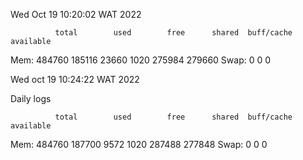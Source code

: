 Wed Oct 19 10:20:02 WAT 2022
 
 
              total        used        free      shared  buff/cache   available
Mem:         484760      185116       23660        1020      275984      279660
Swap:             0           0           0
 
 
Wed oct 19 10:24:22 WAT 2022
 
Daily logs
 
              total        used        free      shared  buff/cache   available
Mem:         484760      187700        9572        1020      287488      277848
Swap:             0           0           0
 